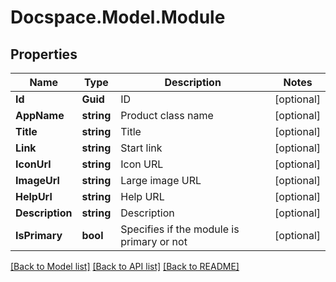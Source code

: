 # Docspace.Model.Module

## Properties

Name | Type | Description | Notes
------------ | ------------- | ------------- | -------------
**Id** | **Guid** | ID | [optional] 
**AppName** | **string** | Product class name | [optional] 
**Title** | **string** | Title | [optional] 
**Link** | **string** | Start link | [optional] 
**IconUrl** | **string** | Icon URL | [optional] 
**ImageUrl** | **string** | Large image URL | [optional] 
**HelpUrl** | **string** | Help URL | [optional] 
**Description** | **string** | Description | [optional] 
**IsPrimary** | **bool** | Specifies if the module is primary or not | [optional] 

[[Back to Model list]](../README.md#documentation-for-models) [[Back to API list]](../README.md#documentation-for-api-endpoints) [[Back to README]](../README.md)

